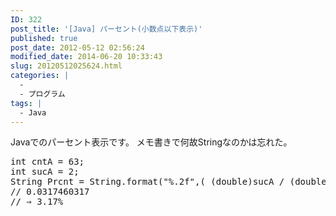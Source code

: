 ```yaml
---
ID: 322
post_title: '[Java] パーセント(小数点以下表示)'
published: true
post_date: 2012-05-12 02:56:24
modified_date: 2014-06-20 10:33:43
slug: 20120512025624.html
categories: |
  -
  - プログラム
tags: |
  - Java
---
```

Javaでのパーセント表示です。
メモ書きで何故Stringなのかは忘れた。
<!--more-->
<pre class='prettyprint linenums'>
int cntA = 63;
int sucA = 2;
String Prcnt = String.format("%.2f",( (double)sucA / (double)cntA * 100) );
// 0.0317460317
// ⇒ 3.17%
</pre>